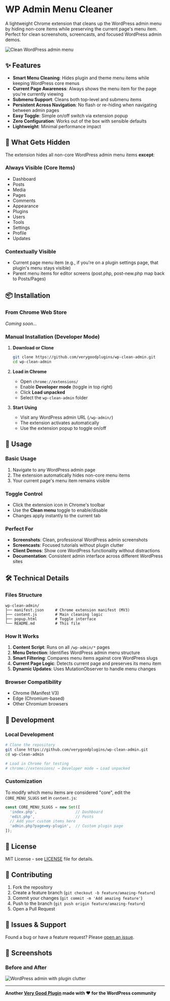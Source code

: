 # WP Admin Menu Cleaner

A lightweight Chrome extension that cleans up the WordPress admin menu by hiding non-core items while preserving the current page's menu item. Perfect for clean screenshots, screencasts, and focused WordPress admin demos.

![Clean WordPress admin menu](.github/screenshots/wp-clean-admin.jpg)

## ✨ Features

- **Smart Menu Cleaning**: Hides plugin and theme menu items while keeping WordPress core menus
- **Current Page Awareness**: Always shows the menu item for the page you're currently viewing
- **Submenu Support**: Cleans both top-level and submenu items
- **Persistent Across Navigation**: No flash or re-hiding when navigating between admin pages
- **Easy Toggle**: Simple on/off switch via extension popup
- **Zero Configuration**: Works out of the box with sensible defaults
- **Lightweight**: Minimal performance impact

## 🎯 What Gets Hidden

The extension hides all non-core WordPress admin menu items **except**:

### Always Visible (Core Items)
- Dashboard
- Posts  
- Media
- Pages
- Comments
- Appearance
- Plugins
- Users
- Tools
- Settings
- Profile
- Updates

### Contextually Visible
- Current page menu item (e.g., if you're on a plugin settings page, that plugin's menu stays visible)
- Parent menu items for editor screens (post.php, post-new.php map back to Posts/Pages)

## 📦 Installation

### From Chrome Web Store
*Coming soon...*

### Manual Installation (Developer Mode)

1. **Download or Clone**
   ```bash
   git clone https://github.com/verygoodplugins/wp-clean-admin.git
   cd wp-clean-admin
   ```

2. **Load in Chrome**
   - Open `chrome://extensions/`
   - Enable **Developer mode** (toggle in top right)
   - Click **Load unpacked**
   - Select the `wp-clean-admin` folder

3. **Start Using**
   - Visit any WordPress admin URL (`/wp-admin/`)
   - The extension activates automatically
   - Use the extension popup to toggle on/off

## 🚀 Usage

### Basic Usage
1. Navigate to any WordPress admin page
2. The extension automatically hides non-core menu items
3. Your current page's menu item remains visible

### Toggle Control
- Click the extension icon in Chrome's toolbar
- Use the **Clean menu** toggle to enable/disable
- Changes apply instantly to the current tab

### Perfect For
- **Screenshots**: Clean, professional WordPress admin screenshots
- **Screencasts**: Focused tutorials without plugin clutter
- **Client Demos**: Show core WordPress functionality without distractions
- **Documentation**: Consistent admin interface across different WordPress sites

## 🛠️ Technical Details

### Files Structure
```
wp-clean-admin/
├── manifest.json     # Chrome extension manifest (MV3)
├── content.js        # Main cleaning logic
├── popup.html        # Toggle interface
└── README.md         # This file
```

### How It Works
1. **Content Script**: Runs on all `/wp-admin/*` pages
2. **Menu Detection**: Identifies WordPress admin menu structure
3. **Smart Filtering**: Compares menu items against core WordPress slugs
4. **Current Page Logic**: Detects current page and preserves its menu item
5. **Dynamic Updates**: Uses MutationObserver to handle menu changes

### Browser Compatibility
- Chrome (Manifest V3)
- Edge (Chromium-based)
- Other Chromium browsers

## 🔧 Development

### Local Development
```bash
# Clone the repository
git clone https://github.com/verygoodplugins/wp-clean-admin.git
cd wp-clean-admin

# Load in Chrome for testing
# chrome://extensions/ → Developer mode → Load unpacked
```

### Customization
To modify which menu items are considered "core", edit the `CORE_MENU_SLUGS` set in `content.js`:

```javascript
const CORE_MENU_SLUGS = new Set([
  'index.php',                 // Dashboard
  'edit.php',                  // Posts
  // Add your custom items here
  'admin.php?page=my-plugin',  // Custom plugin page
]);
```

## 📝 License

MIT License - see [LICENSE](LICENSE) file for details.

## 🤝 Contributing

1. Fork the repository
2. Create a feature branch (`git checkout -b feature/amazing-feature`)
3. Commit your changes (`git commit -m 'Add amazing feature'`)
4. Push to the branch (`git push origin feature/amazing-feature`)
5. Open a Pull Request

## 🐛 Issues & Support

Found a bug or have a feature request? Please [open an issue](https://github.com/verygoodplugins/wp-clean-admin/issues).

## 📸 Screenshots

### Before and After
![WordPress admin with plugin clutter](.github/screenshots/store-screenshot-1-before-after.jpg)

---

**Another [Very Good Plugin](https://verygoodplugins.com) made with ❤️ for the WordPress community**